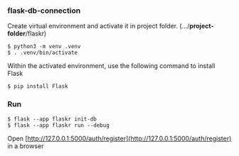 ### flask-db-connection
Create virtual environment and activate it in project folder. (.../**project-folder**/flaskr)

```
$ python3 -m venv .venv
$ . .venv/bin/activate
```

Within the activated environment, use the following command to install Flask
```
$ pip install Flask
```

### Run

```
$ flask --app flaskr init-db
$ flask --app flaskr run --debug
```

Open [http://127.0.0.1:5000/auth/register](http://127.0.0.1:5000/auth/register) in a browser
